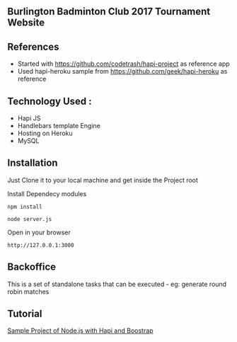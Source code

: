 ## Burlington Badminton Club 2017 Tournament Website 

## References

* Started with https://github.com/codetrash/hapi-project as reference app
* Used hapi-heroku sample from https://github.com/geek/hapi-heroku as reference

## Technology Used :

* Hapi JS
* Handlebars template Engine
* Hosting on Heroku
* MySQL

## Installation

Just Clone it to your local machine and get inside the Project root

Install Dependecy modules

``` npm install ```

``` node server.js ```

Open in your browser

``` http://127.0.0.1:3000 ```


## Backoffice

This is a set of standalone tasks that can be executed - eg: generate round robin matches

## Tutorial
[Sample Project of Node.js with Hapi and Boostrap](http://teknosains.com/i/sample-project-of-nodejs-with-hapi-and-boostrap)